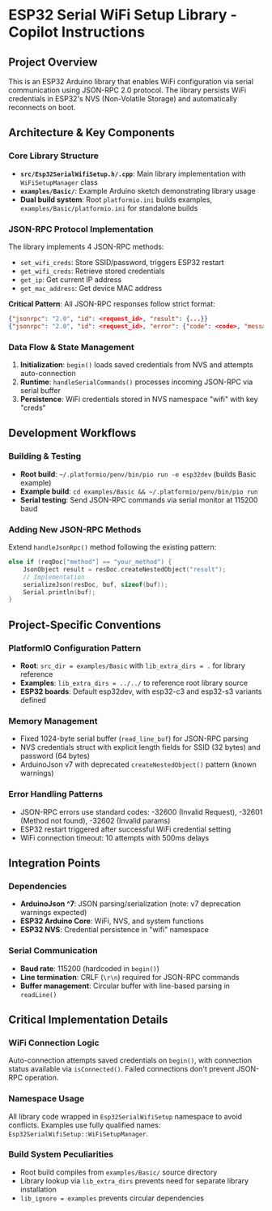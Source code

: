 # ESP32 Serial WiFi Setup Library - Copilot Instructions

## Project Overview

This is an ESP32 Arduino library that enables WiFi configuration via serial communication using JSON-RPC 2.0 protocol. The library persists WiFi credentials in ESP32's NVS (Non-Volatile Storage) and automatically reconnects on boot.

## Architecture & Key Components

### Core Library Structure

- **`src/Esp32SerialWifiSetup.h/.cpp`**: Main library implementation with `WiFiSetupManager` class
- **`examples/Basic/`**: Example Arduino sketch demonstrating library usage
- **Dual build system**: Root `platformio.ini` builds examples, `examples/Basic/platformio.ini` for standalone builds

### JSON-RPC Protocol Implementation

The library implements 4 JSON-RPC methods:

- `set_wifi_creds`: Store SSID/password, triggers ESP32 restart
- `get_wifi_creds`: Retrieve stored credentials
- `get_ip`: Get current IP address
- `get_mac_address`: Get device MAC address

**Critical Pattern**: All JSON-RPC responses follow strict format:

```json
{"jsonrpc": "2.0", "id": <request_id>, "result": {...}}
{"jsonrpc": "2.0", "id": <request_id>, "error": {"code": <code>, "message": "<msg>"}}
```

### Data Flow & State Management

1. **Initialization**: `begin()` loads saved credentials from NVS and attempts auto-connection
2. **Runtime**: `handleSerialCommands()` processes incoming JSON-RPC via serial buffer
3. **Persistence**: WiFi credentials stored in NVS namespace "wifi" with key "creds"

## Development Workflows

### Building & Testing

- **Root build**: `~/.platformio/penv/bin/pio run -e esp32dev` (builds Basic example)
- **Example build**: `cd examples/Basic && ~/.platformio/penv/bin/pio run`
- **Serial testing**: Send JSON-RPC commands via serial monitor at 115200 baud

### Adding New JSON-RPC Methods

Extend `handleJsonRpc()` method following the existing pattern:

```cpp
else if (reqDoc["method"] == "your_method") {
    JsonObject result = resDoc.createNestedObject("result");
    // Implementation
    serializeJson(resDoc, buf, sizeof(buf));
    Serial.println(buf);
}
```

## Project-Specific Conventions

### PlatformIO Configuration Pattern

- **Root**: `src_dir = examples/Basic` with `lib_extra_dirs = .` for library reference
- **Examples**: `lib_extra_dirs = ../../` to reference root library source
- **ESP32 boards**: Default esp32dev, with esp32-c3 and esp32-s3 variants defined

### Memory Management

- Fixed 1024-byte serial buffer (`read_line_buf`) for JSON-RPC parsing
- NVS credentials struct with explicit length fields for SSID (32 bytes) and password (64 bytes)
- ArduinoJson v7 with deprecated `createNestedObject()` pattern (known warnings)

### Error Handling Patterns

- JSON-RPC errors use standard codes: -32600 (Invalid Request), -32601 (Method not found), -32602 (Invalid params)
- ESP32 restart triggered after successful WiFi credential setting
- WiFi connection timeout: 10 attempts with 500ms delays

## Integration Points

### Dependencies

- **ArduinoJson ^7**: JSON parsing/serialization (note: v7 deprecation warnings expected)
- **ESP32 Arduino Core**: WiFi, NVS, and system functions
- **ESP32 NVS**: Credential persistence in "wifi" namespace

### Serial Communication

- **Baud rate**: 115200 (hardcoded in `begin()`)
- **Line termination**: CRLF (`\r\n`) required for JSON-RPC commands
- **Buffer management**: Circular buffer with line-based parsing in `readLine()`

## Critical Implementation Details

### WiFi Connection Logic

Auto-connection attempts saved credentials on `begin()`, with connection status available via `isConnected()`. Failed connections don't prevent JSON-RPC operation.

### Namespace Usage

All library code wrapped in `Esp32SerialWifiSetup` namespace to avoid conflicts. Examples use fully qualified names: `Esp32SerialWifiSetup::WiFiSetupManager`.

### Build System Peculiarities

- Root build compiles from `examples/Basic/` source directory
- Library lookup via `lib_extra_dirs` prevents need for separate library installation
- `lib_ignore = examples` prevents circular dependencies

